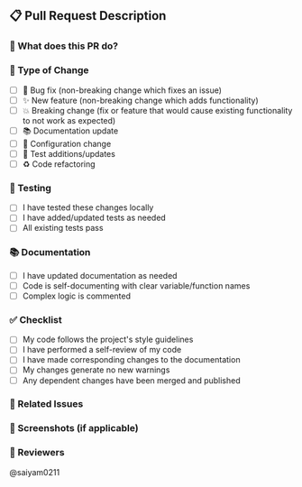 ## 📋 Pull Request Description

### 🎯 What does this PR do?

<!-- Provide a brief summary of the changes -->

### 🔧 Type of Change

- [ ] 🐛 Bug fix (non-breaking change which fixes an issue)
- [ ] ✨ New feature (non-breaking change which adds functionality)
- [ ] 💥 Breaking change (fix or feature that would cause existing functionality to not work as expected)
- [ ] 📚 Documentation update
- [ ] 🔧 Configuration change
- [ ] 🧪 Test additions/updates
- [ ] ♻️ Code refactoring

### 🧪 Testing

- [ ] I have tested these changes locally
- [ ] I have added/updated tests as needed
- [ ] All existing tests pass

### 📚 Documentation

- [ ] I have updated documentation as needed
- [ ] Code is self-documenting with clear variable/function names
- [ ] Complex logic is commented

### ✅ Checklist

- [ ] My code follows the project's style guidelines
- [ ] I have performed a self-review of my code
- [ ] I have made corresponding changes to the documentation
- [ ] My changes generate no new warnings
- [ ] Any dependent changes have been merged and published

### 🔗 Related Issues

<!-- Link any related issues: Fixes #123, Closes #456 -->

### 📸 Screenshots (if applicable)

<!-- Add screenshots for UI changes -->

### 👥 Reviewers

<!-- Tag specific reviewers if needed: @username -->

@saiyam0211
